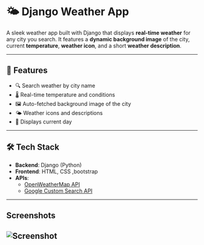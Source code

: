 # 🌤️ Django Weather App

A sleek weather app built with Django that displays **real-time weather** for any city you search. It features a **dynamic background image** of the city, current **temperature**, **weather icon**, and a short **weather description**.

---

## 🚀 Features
- 🔍 Search weather by city name
- 🌡️ Real-time temperature and conditions
- 🖼️ Auto-fetched background image of the city
- 🌤️ Weather icons and descriptions
- 📅 Displays current day

---

## 🛠️ Tech Stack
- **Backend**: Django (Python)
- **Frontend**: HTML, CSS ,bootstrap
- **APIs**:
  - [OpenWeatherMap API](https://openweathermap.org/api)
  - [Google Custom Search API](https://programmablesearchengine.google.com/)

---
## Screenshots

![Screenshot](blob:https://imgur.com/d15f6354-fdf8-43f8-8031-f9bbc7e68060)
---

